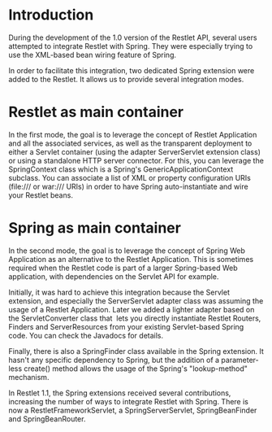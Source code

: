 # Introduction

During the development of the 1.0 version of the Restlet API, several
users attempted to integrate Restlet with Spring. They were especially
trying to use the XML-based bean wiring feature of Spring.

In order to facilitate this integration, two dedicated Spring extension
were added to the Restlet. It allows us to provide several integration
modes.

# Restlet as main container

In the first mode, the goal is to leverage the concept of Restlet
Application and all the associated services, as well as the transparent
deployment to either a Servlet container (using the adapter
ServerServlet extension class) or using a standalone HTTP server
connector. For this, you can leverage the SpringContext class which is a
Spring's GenericApplicationContext subclass. You can associate a list of
XML or property configuration URIs (file:/// or war:/// URIs) in order
to have Spring auto-instantiate and wire your Restlet beans.

# Spring as main container

In the second mode, the goal is to leverage the concept of Spring Web
Application as an alternative to the Restlet Application. This is
sometimes required when the Restlet code is part of a larger
Spring-based Web application, with dependencies on the Servlet API for
example.

Initially, it was hard to achieve this integration because the Servlet
extension, and especially the ServerServlet adapter class was assuming
the usage of a Restlet Application. Later we added a lighter adapter
based on the ServletConverter class that  lets you directly instantiate
Restlet Routers, Finders and ServerResources from your existing
Servlet-based Spring code. You can check the Javadocs for details.

Finally, there is also a SpringFinder class available in the Spring
extension. It hasn't any specific dependency to Spring, but the addition
of a parameter-less create() method allows the usage of the Spring's
"lookup-method" mechanism.

In Restlet 1.1, the Spring extensions received several contributions,
increasing the number of ways to integrate Restlet with Spring. There is
now a RestletFrameworkServlet, a SpringServerServlet, SpringBeanFinder
and SpringBeanRouter.
